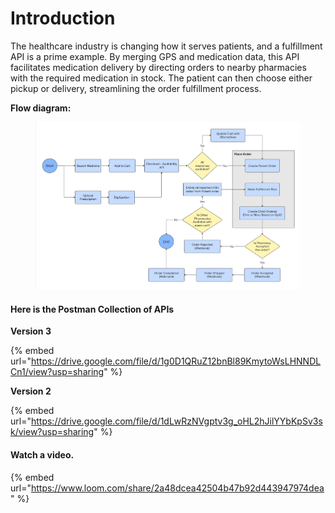 # Introduction

The healthcare industry is changing how it serves patients, and a fulfillment API is a prime example. By merging GPS and medication data, this API facilitates medication delivery by directing orders to nearby pharmacies with the required medication in stock. The patient can then choose either pickup or delivery, streamlining the order fulfillment process.



**Flow diagram:**

<figure><img src="../.gitbook/assets/Fulfillment Flow Chart.jpg" alt=""><figcaption></figcaption></figure>

#### Here is the Postman Collection of APIs

**Version 3**

{% embed url="https://drive.google.com/file/d/1g0D1QRuZ12bnBl89KmytoWsLHNNDLCn1/view?usp=sharing" %}

**Version 2**

{% embed url="https://drive.google.com/file/d/1dLwRzNVgptv3g_oHL2hJilYYbKpSv3sk/view?usp=sharing" %}

#### Watch a video.

{% embed url="https://www.loom.com/share/2a48dcea42504b47b92d443947974dea" %}
